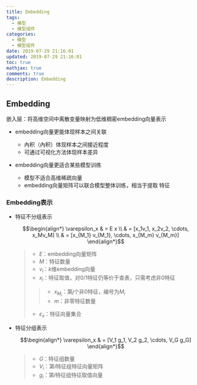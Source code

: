 ```yaml
---
title: Embedding
tags:
  - 模型
  - 模型组件
categories:
  - 模型
  - 模型组件
date: 2019-07-29 21:16:01
updated: 2019-07-29 21:16:01
toc: true
mathjax: true
comments: true
description: Embedding
---
```


##	Embedding

嵌入层：将高维空间中离散变量映射为低维稠密embedding向量表示

-	embedding向量更能体现样本之间关联
	-	內积（內积）体现样本之间接近程度
	-	可通过可视化方法体现样本差异

-	embedding向量更适合某些模型训练
	-	模型不适合高维稀疏向量
	-	embedding向量矩阵可以联合模型整体训练，相当于提取
		特征

###	Embedding表示

-	特征不分组表示

	$$\begin{align*}
	\varepsilon_x & =  E x \\
	& = [x_1v_1, x_2v_2, \cdots, x_Mv_M] \\
	& = [x_{M_1} v_{M_1}, \cdots, x_{M_m} v_{M_m}]
	\end{align*}$$

	> - $E$：embedding向量矩阵
	> - $M$：特征数量
	> - $v_i$：$k$维embedding向量
	> - $x_i$：特征取值，对0/1特征仍等价于查表，只需考虑非0特征
	> > -	$x_{M_i}$：第$j$个非0特征，编号为$M_i$
	> > -	$m$：非零特征数量
	> - $\varepsilon_x$：特征向量集合

-	特征分组表示

	$$\begin{align*}
	\varepsilon_x & = [V_1 g_1, V_2 g_2, \cdots, V_G g_G]
	\end{align*}$$

	> - $G$：特征组数量
	> - $V_i$：第$i$特征组特征向量矩阵
	> - $g_i$：第$i$特征组特征取值向量


